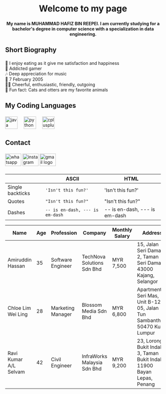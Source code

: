 <h1 align="center">Welcome to my page</h1>

###

<h4 align="center">My name is MUHAMMAD HAFIZ BIN REEPEI. I am currently studying for a bachelor's degree in computer science with a specialization in data engineering.</h4>

###

<h2 align="left">Short Biography</h2>

###

<p align="left">🍴 I enjoy eating as it give me satisfaction and happiness<br>👾 Addicted gamer<br>🎶 Deep appreciation for music<br>🎂 7 February 2005<br>👱🏼 Cheerful, enthusiastic, friendly, outgoing<br>🎲 Fun fact: Cats and otters are my favorite animals</p>

###

<h2 align="left">My Coding Languages</h2>

###

<div align="left">
  <img src="https://cdn.jsdelivr.net/gh/devicons/devicon/icons/java/java-original.svg" height="40" alt="java logo"  />
  <img width="12" />
  <img src="https://cdn.jsdelivr.net/gh/devicons/devicon/icons/python/python-original.svg" height="40" alt="python logo"  />
  <img width="12" />
  <img src="https://cdn.jsdelivr.net/gh/devicons/devicon/icons/cplusplus/cplusplus-original.svg" height="40" alt="cplusplus logo"  />
</div>

###

<h2 align="left">Contact</h2>

###

<div align="left">
  <img src="https://raw.githubusercontent.com/maurodesouza/profile-readme-generator/master/src/assets/icons/social/whatsapp/default.svg" width="52" height="40" alt="whatsapp logo"  />
  <img src="https://raw.githubusercontent.com/maurodesouza/profile-readme-generator/master/src/assets/icons/social/instagram/default.svg" width="52" height="40" alt="instagram logo"  />
  <img src="https://raw.githubusercontent.com/maurodesouza/profile-readme-generator/master/src/assets/icons/social/gmail/default.svg" width="52" height="40" alt="gmail logo"  />
</div>

###
|                |ASCII                          |HTML                         |
|----------------|-------------------------------|-----------------------------|
|Single backticks|`'Isn't this fun?'`            |'Isn't this fun?'            |
|Quotes          |`"Isn't this fun?"`            |"Isn't this fun?"            |
|Dashes          |`-- is en-dash, --- is em-dash`|-- is en-dash, --- is em-dash|

| Name                | Age | Profession        | Company                  | Monthly Salary | Address                                   |
|---------------------|-----|-------------------|--------------------------|----------------|-------------------------------------------|
| Amiruddin Hassan    | 35  | Software Engineer | TechNova Solutions Sdn Bhd | MYR 7,500      | 15, Jalan Seri Damai 2, Taman Seri Damai, 43000 Kajang, Selangor |
| Chloe Lim Wei Ling  | 28  | Marketing Manager | Blossom Media Sdn Bhd    | MYR 6,800      | Apartment Seri Mas, Unit B-12-05, Jalan Tun Sambanthan, 50470 Kuala Lumpur |
| Ravi Kumar A/L Selvam | 42 | Civil Engineer    | InfraWorks Malaysia Sdn Bhd | MYR 9,200   | 23, Lorong Bukit Indah 3, Taman Bukit Indah, 11900 Bayan Lepas, Penang |

